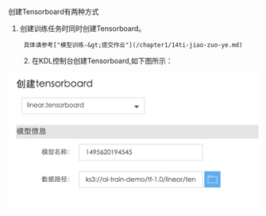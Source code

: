 创建Tensorboard有两种方式

1. 创建训练任务时同时创建Tensorboard。

        具体请参考["模型训练-&gt;提交作业"](/chapter1/14ti-jiao-zuo-ye.md)

   2. 在KDL控制台创建Tensorboard,如下图所示：

![](/assets/create_tensorboard.png)



